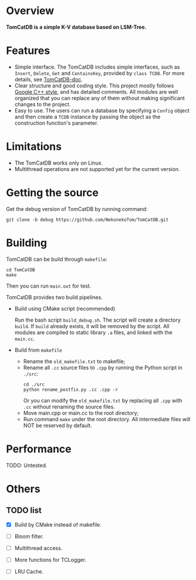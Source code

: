 # **Overview**
**TomCatDB is a simple K-V database based on LSM-Tree.**

# **Features**
- Simple interface. The TomCatDB includes simple interfaces, such as `Insert`, `Delete`, `Get` and `ContainsKey`, provided by `class TCDB`. For more details, see [TomCatDB-doc]().
- Clear structure and good coding style. This project mostly follows [Google C++ style](https://google.github.io/styleguide/cppguide.html), and has detailed comments. All modules are well organized that you can replace any of them without making significant changes to the project.
- Easy to use. The users can run a database by specifying a `Config` object and then create a `TCDB` instance by passing the object as the construction function's parameter.

# **Limitations**
- The TomCatDB works only on Linux.
- Multithread operations are not supported yet for the current version.

# **Getting the source**
Get the debug version of TomCatDB by running command:
```
git clone -b debug https://github.com/NekonekoTom/TomCatDB.git
```

# **Building**
TomCatDB can be build through `makefile`:
```
cd TomCatDB
make
```
Then you can run `main.out` for test.

TomCatDB provides two build pipelines.
- Build using CMake script (recommended)

  Run the bash script `build_debug.sh`.
  The script will create a directory `build`.
  If `build` already exists, it will be removed by the script.
  All modules are compiled to static library `.a` files, and linked with the `main.cc`.

- Build from `makefile`
  - Rename the `old_makefile.txt` to makefile;
  - Rename all `.cc` source files to `.cpp` by running the Python script in `./src`:
    ```
    cd ./src
    python rename_postfix.py .cc .cpp -r
    ```
    Or you can modify the `old_makefile.txt` by replacing all `.cpp` with `.cc` without renaming the source files.
  - Move main.cpp or main.cc to the root directory;
  - Run command `make` under the root directory. All intermediate files will NOT be reserved by default.

# **Performance**
TODO: Untested.

# **Others**
## TODO list
-[x] Build by CMake instead of makefile.

-[ ] Bloom filter.

-[ ] Multithread access.

-[ ] More functions for TCLogger.

-[ ] LRU Cache.